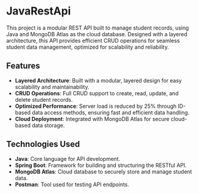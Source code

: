 # JavaRestApi

This project is a modular REST API built to manage student records, using Java and MongoDB Atlas as the cloud database. Designed with a layered architecture, this API provides efficient CRUD operations for seamless student data management, optimized for scalability and reliability.

## Features

- **Layered Architecture**: Built with a modular, layered design for easy scalability and maintainability.
- **CRUD Operations**: Full CRUD support to create, read, update, and delete student records.
- **Optimized Performance**: Server load is reduced by 25% through ID-based data access methods, ensuring fast and efficient data handling.
- **Cloud Deployment**: Integrated with MongoDB Atlas for secure cloud-based data storage.

## Technologies Used

- **Java**: Core language for API development.
- **Spring Boot**: Framework for building and structuring the RESTful API.
- **MongoDB Atlas**: Cloud database to securely store and manage student data.
- **Postman**: Tool used for testing API endpoints.
